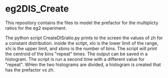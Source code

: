 # eg2DIS_Create

This repository contains the files to model the prefactor for the multiplicty ratios for the eg2 experiment.  

The python script CreateDISratio.py prints to the screen the values of zh for a constant distribution.  inside the sctipt, xlo is the lower limit of the range, xhi is the upper limit, and xbins is the number of bins.  The script will print the centroid of the bins "repeat" times.  The output can be saved in a histogram.  The script is run a second time with a different value for "repeat".  WHen the two histograms are divided, a histogram is created that has the prefactor vs zh.
